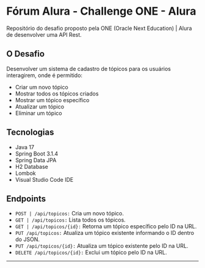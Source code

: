 # Fórum Alura - Challenge ONE - Alura

Repositório do desafio proposto pela ONE (Oracle Next Education) | Alura de desenvolver uma API Rest.

## O Desafio

Desenvolver um sistema de cadastro de tópicos para os usuários interagirem, onde é permitido:

* Criar um novo tópico
* Mostrar todos os tópicos criados
* Mostrar um tópico específico
* Atualizar um tópico
* Eliminar um tópico

## Tecnologias

* Java 17
* Spring Boot 3.1.4
* Spring Data JPA
* H2 Database
* Lombok
* Visual Studio Code IDE

## Endpoints

* `POST | /api/topicos:` Cria um novo tópico.
* `GET | /api/topicos:` Lista todos os tópicos.
* `GET | /api/topicos/{id}:` Retorna um tópico específico pelo ID na URL.
* `PUT /api/topicos:` Atualiza um tópico existente informando o ID dentro do JSON.
* `PUT /api/topicos/{id}:` Atualiza um tópico existente pelo ID na URL.
* `DELETE /api/topicos/{id}:` Exclui um tópico pelo ID na URL.

***